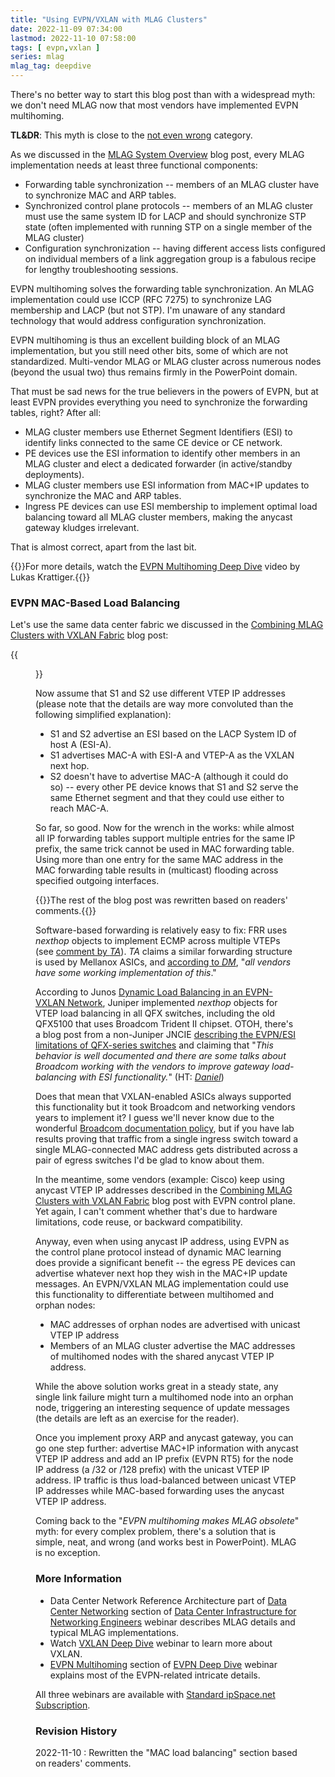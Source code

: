 ```yaml
---
title: "Using EVPN/VXLAN with MLAG Clusters"
date: 2022-11-09 07:34:00
lastmod: 2022-11-10 07:58:00
tags: [ evpn,vxlan ]
series: mlag
mlag_tag: deepdive
---
```

There's no better way to start this blog post than with a widespread myth: we don't need MLAG now that most vendors have implemented EVPN multihoming.

**TL&DR**: This myth is close to the [not even wrong](https://en.wikipedia.org/wiki/Not_even_wrong) category.

As we discussed in the [MLAG System Overview](/2022/06/mlag-deep-dive-overview.html) blog post, every MLAG implementation needs at least three functional components:
<!--more-->
* Forwarding table synchronization -- members of an MLAG cluster have to synchronize MAC and ARP tables.
* Synchronized control plane protocols -- members of an MLAG cluster must use the same system ID for LACP and should synchronize STP state (often implemented with running STP on a single member of the MLAG cluster)
* Configuration synchronization -- having different access lists configured on individual members of a link aggregation group is a fabulous recipe for lengthy troubleshooting sessions.

EVPN multihoming solves the forwarding table synchronization. An MLAG implementation could use ICCP (RFC 7275) to synchronize LAG membership and LACP (but not STP). I'm unaware of any standard technology that would address configuration synchronization.

EVPN multihoming is thus an excellent building block of an MLAG implementation, but you still need other bits, some of which are not standardized. Multi-vendor MLAG or MLAG cluster across numerous nodes (beyond the usual two) thus remains firmly in the PowerPoint domain.

That must be sad news for the true believers in the powers of EVPN, but at least EVPN provides everything you need to synchronize the forwarding tables, right? After all:

* MLAG cluster members use Ethernet Segment Identifiers (ESI) to identify links connected to the same CE device or CE network.
* PE devices use the ESI information to identify other members in an MLAG cluster and elect a dedicated forwarder (in active/standby deployments).
* MLAG cluster members use ESI information from MAC+IP updates to synchronize the MAC and ARP tables.
* Ingress PE devices can use ESI membership to implement optimal load balancing toward all MLAG cluster members, making the anycast gateway kludges irrelevant.

That is almost correct, apart from the last bit. 

{{<note info>}}For more details, watch the [EVPN Multihoming Deep Dive](/2022/11/video-evpn-multihoming-deep-dive.html) video by Lukas Krattiger.{{</note>}}

### EVPN MAC-Based Load Balancing

Let's use the same data center fabric we discussed in the [Combining MLAG Clusters with VXLAN Fabric](/2022/09/mlag-deep-dive-vxlan-fabric.html) blog post:

{{<figure src="/2022/09/MLAG-VXLAN-topology.jpg" caption="MLAG cluster connected to a VXLAN fabric">}}

Now assume that S1 and S2 use different VTEP IP addresses (please note that the details are way more convoluted than the following simplified explanation):

* S1 and S2 advertise an ESI based on the LACP System ID of host A (ESI-A). 
* S1 advertises MAC-A with ESI-A and VTEP-A as the VXLAN next hop.
* S2 doesn't have to advertise MAC-A (although it could do so) -- every other PE device knows that S1 and S2 serve the same Ethernet segment and that they could use either to reach MAC-A.

So far, so good. Now for the wrench in the works: while almost all IP forwarding tables support multiple entries for the same IP prefix, the same trick cannot be used in MAC forwarding table. Using more than one entry for the same MAC address in the MAC forwarding table results in (multicast) flooding across specified outgoing interfaces.

{{<note update>}}The rest of the blog post was rewritten based on readers' comments.{{</note>}}

Software-based forwarding is relatively easy to fix: FRR uses _nexthop_ objects to implement ECMP across multiple VTEPs (see [comment by _TA_](#1496)). _TA_ claims a similar forwarding structure is used by Mellanox ASICs, and [according to _DM_](#1497), "_all vendors have some working implementation of this_."

According to Junos [Dynamic Load Balancing in an EVPN-VXLAN Network](https://www.juniper.net/documentation/us/en/software/junos/evpn-vxlan/topics/concept/evpn-vxlan-dynamic-load-balancing.html), Juniper implemented *nexthop* objects for VTEP load balancing in all QFX switches, including the old QFX5100 that uses Broadcom Trident II chipset. OTOH, there's a blog post from a non-Juniper JNCIE [describing the EVPN/ESI limitations of QFX-series switches](https://danhearty.wordpress.com/2020/04/25/evpn-vxlan-virtual-gateway-qfx5k-forwarding/) and claiming that "_This behavior is well documented and there are some talks about Broadcom working with the vendors to improve gateway load-balancing with ESI functionality._" (HT: _[Daniel](#1502)_)

Does that mean that VXLAN-enabled ASICs always supported this functionality but it took Broadcom and networking vendors years to implement it? I guess we'll never know due to the wonderful [Broadcom documentation policy](https://blog.ipspace.net/2016/05/what-are-problems-with-broadcom.html), but if you have lab results proving that traffic from a single ingress switch toward a single MLAG-connected MAC address gets distributed across a pair of egress switches I'd be glad to know about them.

In the meantime, some vendors (example: Cisco) keep using anycast VTEP IP addresses described in the [Combining MLAG Clusters with VXLAN Fabric](/2022/09/mlag-deep-dive-vxlan-fabric.html) blog post with EVPN control plane. Yet again, I can't comment whether that's due to hardware limitations, code reuse, or backward compatibility.

Anyway, even when using anycast IP address, using EVPN as the control plane protocol instead of dynamic MAC learning does provide a significant benefit -- the egress PE devices can advertise whatever next hop they wish in the MAC+IP update messages. An EVPN/VXLAN MLAG implementation could use this functionality to differentiate between multihomed and orphan nodes:

* MAC addresses of orphan nodes are advertised with unicast VTEP IP address
* Members of an MLAG cluster advertise the MAC addresses of multihomed nodes with the shared anycast VTEP IP address.

While the above solution works great in a steady state, any single link failure might turn a multihomed node into an orphan node, triggering an interesting sequence of update messages (the details are left as an exercise for the reader).

Once you implement proxy ARP and anycast gateway, you can go one step further: advertise MAC+IP information with anycast VTEP IP address and add an IP prefix (EVPN RT5) for the node IP address (a /32 or /128 prefix) with the unicast VTEP IP address. IP traffic is thus load-balanced between unicast VTEP IP addresses while MAC-based forwarding uses the anycast VTEP IP address.

Coming back to the "*EVPN multihoming makes MLAG obsolete*" myth: for every complex problem, there's a solution that is simple, neat, and wrong (and works best in PowerPoint). MLAG is no exception.

### More Information

* Data Center Network Reference Architecture part of [Data Center Networking](https://my.ipspace.net/bin/list?id=DC30#NETWORKING) section of [Data Center Infrastructure for Networking Engineers](https://www.ipspace.net/Data_Center_Infrastructure_for_Networking_Engineers) webinar describes MLAG details and typical MLAG implementations.
* Watch [VXLAN Deep Dive](https://www.ipspace.net/VXLAN_Technical_Deep_Dive) webinar to learn more about VXLAN.
* [EVPN Multihoming](https://my.ipspace.net/bin/list?id=EVPN#MH) section of [EVPN Deep Dive](https://www.ipspace.net/EVPN_Technical_Deep_Dive) webinar explains most of the EVPN-related intricate details.

All three webinars are available with [Standard ipSpace.net Subscription](https://www.ipspace.net/Subscription/).

### Revision History

2022-11-10
: Rewritten the "MAC load balancing" section based on readers' comments.